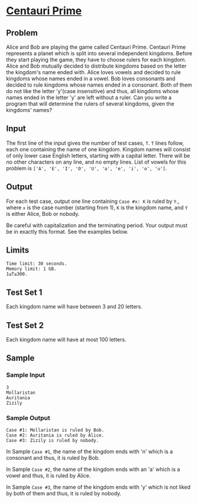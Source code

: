 # [Centauri Prime](https://codingcompetitions.withgoogle.com/kickstart/round/00000000008f4332/0000000000941ec5) 
## Problem
Alice and Bob are playing the game called Centauri Prime. Centauri Prime represents a planet which is split into several independent kingdoms. Before they start playing the game, they have to choose rulers for each kingdom. Alice and Bob mutually decided to distribute kingdoms based on the letter the kingdom's name ended with. Alice loves vowels and decided to rule kingdoms whose names ended in a vowel. Bob loves consonants and decided to rule kingdoms whose names ended in a consonant. Both of them do not like the letter 'y'(case insensitive) and thus, all kingdoms whose names ended in the letter 'y' are left without a ruler. Can you write a program that will determine the rulers of several kingdoms, given the kingdoms' names?

## Input
The first line of the input gives the number of test cases, `T`. `T` lines follow, each one containing the name of one kingdom. Kingdom names will consist of only lower case English letters, starting with a capital letter. There will be no other characters on any line, and no empty lines.
List of vowels for this problem is `['A', 'E', 'I', 'O', 'U', 'a', 'e', 'i', 'o', 'u']`.

## Output
For each test case, output one line containing `Case #x: K` is ruled by `Y`., where `x` is the case number (starting from 1), `K` is the kingdom name, and `Y` is either Alice, Bob or nobody.

Be careful with capitalization and the terminating period. Your output must be in exactly this format. See the examples below.

## Limits
```
Time limit: 30 seconds.
Memory limit: 1 GB.
1≤T≤300.
```
## Test Set 1
Each kingdom name will have between 3 and 20 letters.

## Test Set 2
Each kingdom name will have at most 100 letters.

## Sample
### Sample Input
```
3
Mollaristan
Auritania
Zizily
```
### Sample Output
```
Case #1: Mollaristan is ruled by Bob.
Case #2: Auritania is ruled by Alice.
Case #3: Zizily is ruled by nobody.
```
In Sample `Case #1`, the name of the kingdom ends with 'n' which is a consonant and thus, it is ruled by Bob.

In Sample `Case #2`, the name of the kingdom ends with an 'a' which is a vowel and thus, it is ruled by Alice.

In Sample `Case #3`, the name of the kingdom ends with 'y' which is not liked by both of them and thus, it is ruled by nobody.
